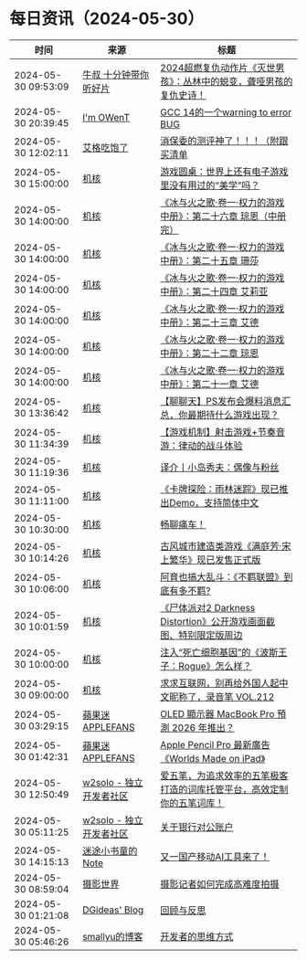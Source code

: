 ﻿# 每日资讯（2024-05-30）

|时间|来源|标题|
|---|---|---|
|2024-05-30 09:53:09|[牛叔 十分钟带你听好片](https://getpodcast.xyz/data/ximalaya/11534451.xml)|[2024超燃复仇动作片《灭世男孩》：丛林中的蜕变，聋哑男孩的复仇史诗！](https://www.ximalaya.com/sound/731952479)|
|2024-05-30 20:39:45|[I'm OWenT](https://owent.net/index.xml)|[GCC 14的一个warning to error BUG](//owent.net/2024/2401.html)|
|2024-05-30 12:02:11|[艾格吃饱了](https://feedpress.me/wx-aigechibaole)|[消保委的测评神了！！！（附跟买清单](http://mp.weixin.qq.com/s?__biz=MjM5NTYxODQyMA%3D%3D&mid=2653453687&idx=1&sn=8e944105955d4b9ae30005c05fc2403a)|
|2024-05-30 15:00:00|[机核](https://www.gcores.com/rss)|[游戏圆桌：世界上还有电子游戏里没有用过的“美学”吗？](https://www.gcores.com/radios/182394)|
|2024-05-30 14:00:00|[机核](https://www.gcores.com/rss)|[《冰与火之歌·卷一·权力的游戏 中册》：第二十六章 琼恩（中册完）](https://www.gcores.com/radios/182645)|
|2024-05-30 14:00:00|[机核](https://www.gcores.com/rss)|[《冰与火之歌·卷一·权力的游戏 中册》：第二十五章 珊莎](https://www.gcores.com/radios/182644)|
|2024-05-30 14:00:00|[机核](https://www.gcores.com/rss)|[《冰与火之歌·卷一·权力的游戏 中册》：第二十四章 艾莉亚](https://www.gcores.com/radios/182643)|
|2024-05-30 14:00:00|[机核](https://www.gcores.com/rss)|[《冰与火之歌·卷一·权力的游戏 中册》：第二十三章 艾德](https://www.gcores.com/radios/182642)|
|2024-05-30 14:00:00|[机核](https://www.gcores.com/rss)|[《冰与火之歌·卷一·权力的游戏 中册》：第二十二章 琼恩](https://www.gcores.com/radios/182641)|
|2024-05-30 14:00:00|[机核](https://www.gcores.com/rss)|[《冰与火之歌·卷一·权力的游戏 中册》：第二十一章 艾德](https://www.gcores.com/radios/182550)|
|2024-05-30 13:36:42|[机核](https://www.gcores.com/rss)|[【聊聊天】PS发布会爆料消息汇总，你最期待什么游戏出现？](https://www.gcores.com/articles/182720)|
|2024-05-30 11:34:39|[机核](https://www.gcores.com/rss)|[【游戏机制】射击游戏+节奏音游：律动的战斗体验](https://www.gcores.com/articles/182715)|
|2024-05-30 11:19:36|[机核](https://www.gcores.com/rss)|[译介丨小岛秀夫：偶像与粉丝](https://www.gcores.com/articles/182716)|
|2024-05-30 11:11:00|[机核](https://www.gcores.com/rss)|[《卡牌探险：雨林迷踪》现已推出Demo，支持简体中文](https://www.gcores.com/articles/182717)|
|2024-05-30 10:30:00|[机核](https://www.gcores.com/rss)|[畅聊痛车！](https://www.gcores.com/videos/182647)|
|2024-05-30 10:14:26|[机核](https://www.gcores.com/rss)|[古风城市建造类游戏《满庭芳·宋上繁华》现已发售正式版](https://www.gcores.com/articles/182709)|
|2024-05-30 10:06:00|[机核](https://www.gcores.com/rss)|[阿育也搞大乱斗：《不羁联盟》到底有多不羁?](https://www.gcores.com/articles/182696)|
|2024-05-30 10:01:59|[机核](https://www.gcores.com/rss)|[《尸体派对2 Darkness Distortion》公开游戏画面截图、特别限定版周边](https://www.gcores.com/articles/182705)|
|2024-05-30 10:00:00|[机核](https://www.gcores.com/rss)|[注入“死亡细胞基因”的《波斯王子：Rogue》怎么样？](https://www.gcores.com/videos/182708)|
|2024-05-30 09:00:00|[机核](https://www.gcores.com/rss)|[求求互联网，别再给外国人起中文昵称了，录音笔 VOL.212](https://www.gcores.com/radios/182695)|
|2024-05-30 03:29:15|[蘋果迷 APPLEFANS](https://applefans.today/feed/)|[OLED 顯示器 MacBook Pro 預測 2026 年推出？](https://applefans.today/2024-05-macbook-pro-oled-rumors/)|
|2024-05-30 01:42:31|[蘋果迷 APPLEFANS](https://applefans.today/feed/)|[Apple Pencil Pro 最新廣告 《Worlds Made on iPad》](https://applefans.today/2024-05-apple-pencil-pro-ad/)|
|2024-05-30 12:50:49|[w2solo - 独立开发者社区](https://w2solo.com/topics/feed)|[爱五笔，为追求效率的五笔极客打造的词库托管平台，高效定制你的五笔词库！](https://w2solo.com/topics/4654)|
|2024-05-30 05:11:25|[w2solo - 独立开发者社区](https://w2solo.com/topics/feed)|[关于银行对公账户](https://w2solo.com/topics/4653)|
|2024-05-30 14:15:13|[迷途小书童的Note](https://xugaoxiang.com/feed)|[又一国产移动AI工具来了！](https://xugaoxiang.com/2024/05/30/tencent-yuanbao/)|
|2024-05-30 08:59:04|[摄影世界](https://feedx.net/rss/photoworld.xml)|[摄影记者如何完成高难度拍摄](https://www.photoworld.com.cn/post/176879)|
|2024-05-30 01:21:08|[DGideas' Blog](https://dgideas.net/feed/)|[回顾与反思](https://dgideas.net/2024/review-and-reflection-2024/)|
|2024-05-30 05:46:26|[smallyu的博客](https://smallyu.net/atom.xml)|[开发者的思维方式](https://smallyu.net/2024/05/30/%E5%BC%80%E5%8F%91%E8%80%85%E7%9A%84%E6%80%9D%E7%BB%B4%E6%96%B9%E5%BC%8F/)|
